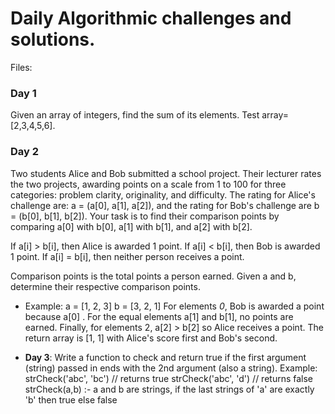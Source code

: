# Daily Algorithmic challenges and solutions.
Files:
### **Day 1**
Given an array of integers, find the sum of its elements. Test array=[2,3,4,5,6].

### **Day 2**
Two students Alice and Bob submitted a school project. Their lecturer rates the two projects, awarding points on a
scale from 1 to 100 for three categories: problem clarity, originality, and difficulty. The rating for Alice's
challenge are: a = (a[0], a[1], a[2]), and the rating for Bob's challenge are b = (b[0], b[1], b[2]). Your task is to
find their comparison points by comparing a[0] with b[0], a[1] with b[1], and a[2] with b[2].

If a[i] > b[i], then Alice is awarded 1 point.
If a[i] < b[i], then Bob is awarded 1 point.
If a[i] = b[i], then neither person receives a point.

Comparison points is the total points a person earned. Given a and b, determine their respective comparison points.

- Example:
a = [1, 2, 3]
b = [3, 2, 1]
For elements *0*, Bob is awarded a point because a[0] .
For the equal elements a[1] and b[1], no points are earned.
Finally, for elements 2, a[2] > b[2] so Alice receives a point.
The return array is [1, 1] with Alice's score first and Bob's second.

- **Day 3**: Write a function to check and return true if the first argument (string) passed in ends with the 2nd argument (also a string).
Example:
strCheck('abc', 'bc') // returns true
strCheck('abc', 'd') // returns false
strCheck(a,b) :- a and b are strings, if the last strings of 'a' are exactly 'b' then true else false
